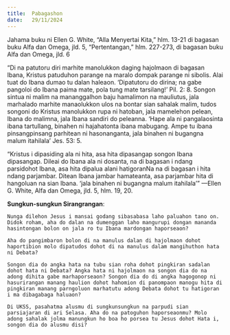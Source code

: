 ```yaml
---
title:  Pabagashon
date:   29/11/2024
---
```


Jahama buku ni Ellen G. White, “Alla Menyertai Kita,” hlm. 13-21 di bagasan buku Alfa dan Omega, jld. 5, “Pertentangan,” hlm. 227-273, di bagasan buku Alfa dan Omega, jld. 6

“Di na patutoru diri marhite manolukkon daging hajolmaon di bagasan Ibana, Kristus patuduhon parange na maralo dompak parange ni sibolis. Alai tuat do Ibana dumao tu dalan haleaon. ‘Dipatutoru do dirina; na gabe pangoloi do Ibana paima mate, pola tung mate tarsilang!’ Pil. 2: 8. Songon sintua ni malim na mananggalhon baju hamalimon na mauliutus, jala marhalado marhite manaolukkon ulos na bontar sian sahalak malim, tudos songoni do Kristus manolukkon rupa ni hatoban, jala mamelehon pelean, Ibana do malimna, jala Ibana sandiri do peleanna. ‘Hape ala ni pangalaosinta ibana tartullang, binahen ni hajahatonta ibana mabugang. Ampe tu ibana pinsangpinsang parhitean ni hasonanganta, jala binahen ni bugangna malum itahilala’ Jes. 53: 5.

“Kristus i dipasiding ala ni hita, asa hita dipasangap songon Ibana dipasangap. Dileai do Ibana ala ni dosanta, na di bagasan i ndang parsidohot Ibana, asa hita dipalua alani hatigoranNa na di bagasan i hita ndang parjambar. Ditean Ibana jambar hamateanta, asa parjambar hita di hangoluan na sian Ibana. ‘jala binahen ni bugangna malum itahilala’” —Ellen G. White, Alfa dan Omega, jld. 5, hlm. 19, 20.

**Sungkun-sungkun Sirangrangan**:

`Nunga dilehon Jesus i mansai godang sibasabasa laho paluahon tano on. Didok roham, aha do dalan na dumenggan laho mangurupi dongan mananda hasintongan bolon on jala ro tu Ibana mardongan haporseaon?`

`Aha do pangimbaron bolon di na manulus dalan di hajolmaon dohot haportibion molo dipatudos dohot di na manulus dalam mangihuthon hata ni Debata?`

`Songon dia do angka hata na tubu sian roha dohot pingkiran sadalan dohot hata ni Debata? Angka hata ni hajolmaon na songon dia do na adong dihita gabe marhaporseaon? Songon dia do di angka hagogonop ni hasurirangan manang haulion dohot hahomion di panompaon manogu hita di pingkiran manang parngoluon marhatutu adong Debata dohot tu hatigoran i ma dibagabaga haluaon?`

`Di UKSS, pasahatma alusmu di sungkunsungkun na parpudi sian parsiajaran di ari Selasa. Aha do na patoguhon haporseaonmu? Molo adong sahalak jolma manungkun ho boa ho porsea tu Jesus dohot Hata i, songon dia do alusmu disi?`